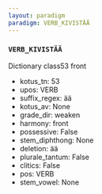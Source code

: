 ```yaml
---
layout: paradigm
paradigm: VERB_KIVISTÄÄ
---
```

### ` VERB_KIVISTÄÄ `

Dictionary class53 front
* kotus_tn: 53
* upos: VERB
* suffix_regex: ää
* kotus_av: None
* grade_dir: weaken
* harmony: front
* possessive: False
* stem_diphthong: None
* deletion: ää
* plurale_tantum: False
* clitics: False
* pos: VERB
* stem_vowel: None
